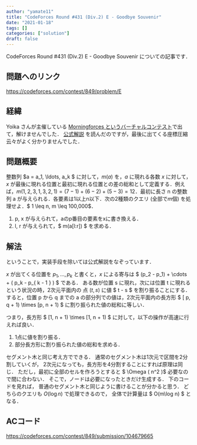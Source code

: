 ```yaml
---
author: "yamate11"
title: "CodeForces Round #431 (Div.2) E - Goodbye Souvenir"
date: "2021-01-18"
tags: []
categories: ["solution"]
draft: false
---
```


CodeForces Round #431 (Div.2) E - Goodbye Souvenir についての記事です．

## 問題へのリンク

https://codeforces.com/contest/849/problem/E

## 経緯

Yoika さんが主催している [Morningforces というバーチャルコンテスト](https://minatoyoika.hatenablog.com/entry/2020/11/12/212346#%E3%83%90%E3%83%BC%E3%83%81%E3%83%A3%E3%83%AB%E3%82%B3%E3%83%B3%E3%83%86%E3%82%B9%E3%83%88%E3%81%AB%E3%81%A4%E3%81%84%E3%81%A6)で出て，解けませんでした．
[公式解説](https://codeforces.com/blog/entry/54233) を読んだのですが，最後に出てくる座標圧縮云々がよく分かりませんでした．

## 問題概要

整数列 $a = a_1, \ldots, a_k $ に対して，$m(a)$ を，$a$ に現れる各数 $x$ に対して，$x$ が最後に現れる位置と最初に現れる位置との差の総和として定義する．例えば，$m(1, 2, 3, 1, 3, 2, 1) = (7-1) + (6-2) + (5- 3) = 12$．最初に長さ n の整数列 a が与えられる．各要素は1以上n以下．次の2種類のクエリ (全部で$m$個) を処理せよ．$ 1 \leq n, m \leq 100,000$．

1. p, x が与えられて，aのp番目の要素をxに書き換える．
2. l, r が与えられて，$ m(a[l:r]) $ を求める．

## 解法

ということで，実装手段を除いては公式解説をなぞっています．

$x$ が出てくる位置を $p_1, \ldots, p_k$ と書くと，$x$ による寄与は $ (p_2 - p_1) + \cdots + ( p_k -  p_{ k - 1 } ) $ である．
ある数が位置 s に現れ，次には位置 t に現れるという状況の時，2次元平面内の 点 $(t, s)$ に値 $ t - s $ を割り振ることにする．
すると，位置 p から q までの a の部分列での値は，2次元平面内の長方形 $ [ p, q + 1)  \times [p, n + 1) $ に割り振られた値の総和に等しい． 

つまり，長方形 $ [1, n + 1) \times [1, n + 1) $ に対して，以下の操作が高速に行えれば良い．

1. 1点に値を割り振る．
2. 部分長方形に割り振られた値の総和を求める．

セグメント木と同じ考え方でできる．
通常のセグメント木は1次元で区間を2分割していくが，
2次元になっても，長方形を4分割することにすれば原理は同じ．
ただし，最初に全部のセルを作ろうとすると $ \Omega ( n\^2 )$
必要なので間に合わない．
そこで，ノードは必要になったときだけ生成する．
下のコードを見れば，
普通のセグメント木と同じように書けることが分かると思う．
どちらのクエリも $O(\log n)$ で処理できるので，
全体で計算量は $ O(m\log n) $ となる．

## ACコード

https://codeforces.com/contest/849/submission/104679665



